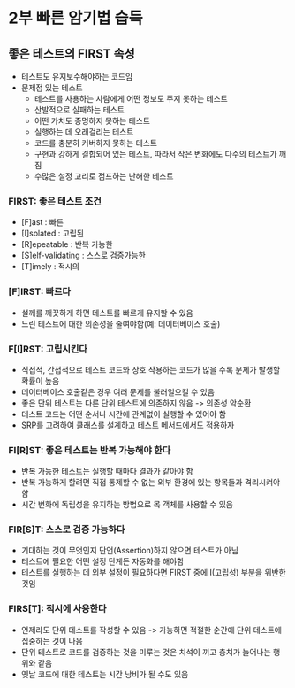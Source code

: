 # 2부 빠른 암기법 습득
## 좋은 테스트의 FIRST 속성
- 테스트도 유지보수해야하는 코드임
- 문제점 있는 테스트
    - 테스트를 사용하는 사람에게 어떤 정보도 주지 못하는 테스트
    - 산발적으로 실패하는 테스트
    - 어떤 가치도 증명하지 못하는 테스트
    - 실행하는 데 오래걸리는 테스트
    - 코드를 충분히 커버하지 못하는 테스트
    - 구현과 강하게 결합되어 있는 테스트, 따라서 작은 변화에도 다수의 테스트가 깨짐
    - 수많은 설정 고리로 점프하는 난해한 테스트

### FIRST: 좋은 테스트 조건
- [F]ast : 빠른
- [I]solated : 고립된
- [R]epeatable : 반복 가능한
- [S]elf-validating : 스스로 검증가능한
- [T]imely : 적시의

### [F]IRST: 빠르다
- 설께를 깨끗하게 하면 테스트를 빠르게 유지할 수 있음
- 느린 테스트에 대한 의존성을 줄여야함(예: 데이터베이스 호출)

### F[I]RST: 고립시킨다
- 직접적, 간접적으로 테스트 코드와 상호 작용하는 코드가 많을 수록 문제가 발생할 확률이 높음
- 데이터베이스 호출같은 경우 여러 문제를 불러일으킬 수 있음
- 좋은 단위 테스트는 다른 단위 테스트에 의존하지 않음 -> 의존성 악순환
- 테스트 코드는 어떤 순서나 시간에 관계없이 실행할 수 있어야 함
- SRP를 고려하여 클래스를 설계하고 테스트 메서드에서도 적용하자

### FI[R]ST: 좋은 테스트는 반복 가능해야 한다
- 반복 가능한 테스트는 실행할 때마다 결과가 같아야 함
- 반복 가능하게 할려면 직접 통제할 수 없는 외부 환경에 있는 항목들과 격리시켜야 함
- 시간 변화에 독립성을 유지하는 방법으로 목 객체를 사용할 수 있음

### FIR[S]T: 스스로 검증 가능하다
- 기대하는 것이 무엇인지 단언(Assertion)하지 않으면 테스트가 아님
- 테스트에 필요한 어떤 설정 단계든 자동화를 해야함
- 테스트를 실행하는 데 외부 설정이 필요하다면 FIRST 중에 I(고립성) 부분을 위반한 것임

### FIRS[T]: 적시에 사용한다
- 언제라도 단위 테스트를 작성할 수 있음 -> 가능하면 적절한 순간에 단위 테스트에 집중하는 것이 나음
- 단위 테스트로 코드를 검증하는 것을 미루는 것은 치석이 끼고 충치가 늘어나는 행위와 같음
- 옛날 코드에 대한 테스트는 시간 낭비가 될 수도 있음